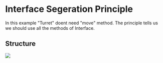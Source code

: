 # Interface Segeration Principle

In this example "Turret" doent need "move" method.
The principle tells us we should use all the methods of Interface.

## Structure
![](/src/interface-segeration/interface-segeration-structure.png)
